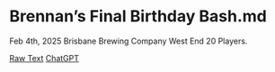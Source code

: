 # Brennan’s Final Birthday Bash.md
Feb 4th, 2025
Brisbane Brewing Company West End
20 Players.

[Raw Text](https://github.com/bh679/Brennans-AI-Murder-Mystery-Party-Game/blob/main/Games/Brennan’s%20Final%20Birthday%20Bash.txt)
[ChatGPT](https://chatgpt.com/share/67a2294f-462c-8004-8f74-10c054440851)
